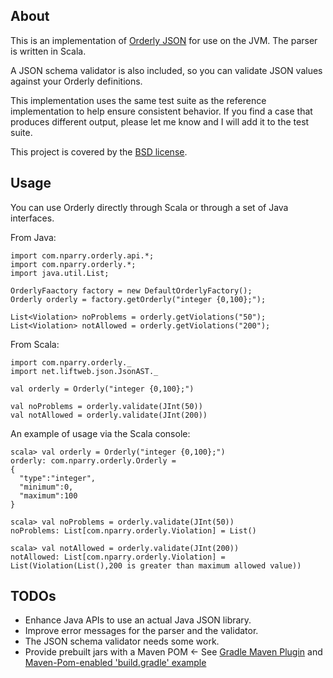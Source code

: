 About
-----

This is an implementation of [Orderly JSON](http://orderly-json.org/) for use on
the JVM.  The parser is written in Scala.

A JSON schema validator is also included, so you can validate JSON values against
your Orderly definitions.

This implementation uses the same test suite as the reference implementation to
help ensure consistent behavior.  If you find a case that produces different
output, please let me know and I will add it to the test suite.

This project is covered by the [BSD license](http://www.opensource.org/licenses/bsd-license.php).


Usage
-----

You can use Orderly directly through Scala or through a set of Java interfaces.

From Java:

    import com.nparry.orderly.api.*;
    import com.nparry.orderly.*;
    import java.util.List;
    
    OrderlyFaactory factory = new DefaultOrderlyFactory();
    Orderly orderly = factory.getOrderly("integer {0,100};");
    
    List<Violation> noProblems = orderly.getViolations("50");
    List<Violation> notAllowed = orderly.getViolations("200");

From Scala:

    import com.nparry.orderly._
    import net.liftweb.json.JsonAST._
    
    val orderly = Orderly("integer {0,100};")
    
    val noProblems = orderly.validate(JInt(50))
    val notAllowed = orderly.validate(JInt(200))

An example of usage via the Scala console:

    scala> val orderly = Orderly("integer {0,100};")
    orderly: com.nparry.orderly.Orderly = 
    {
      "type":"integer",
      "minimum":0,
      "maximum":100
    }
    
    scala> val noProblems = orderly.validate(JInt(50))
    noProblems: List[com.nparry.orderly.Violation] = List()
    
    scala> val notAllowed = orderly.validate(JInt(200))
    notAllowed: List[com.nparry.orderly.Violation] = List(Violation(List(),200 is greater than maximum allowed value))


TODOs
-----

* Enhance Java APIs to use an actual Java JSON library.
* Improve error messages for the parser and the validator.
* The JSON schema validator needs some work.
* Provide prebuilt jars with a Maven POM <- See [Gradle Maven Plugin][2] and [Maven-Pom-enabled 'build.gradle' example][1]

[1]: http://svn.codehaus.org/griffon/builders/cssbuilder/trunk/build.gradle
[2]: http://gradle.org/maven_plugin
